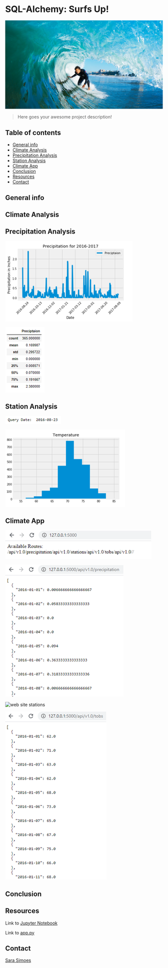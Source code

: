 # SQL-Alchemy: Surfs Up!

![surfer](Images/surfs-up.png)

> Here goes your awesome project description!

## Table of contents
* [General info](#general-info)
* [Climate Analysis](#climate_analysis)
* [Precipitation Analysis](#precipitation_analysis)
* [Station Analysis](#station_analysis)
* [Climate App](#climate_app)
* [Conclusion](#conclusion)
* [Resources](#resources)
* [Contact](#contact)

## General info

## Climate Analysis

## Precipitation Analysis

![line chart](Images/precp_line.PNG)

![summary statistics](Images/sum_stats.PNG)

## Station Analysis

![query date](Images/query_date.PNG)

![temp histogram](Images/temp_hist.PNG)

## Climate App

![web site url](Images/web_site_route.PNG)

![web site precp](Images/web_precp.PNG)

![web site stations](Images/web_stations.PNG)

![web site tobs](Images/web_tobs.PNG)

## Conclusion

## Resources 

Link to [Jupyter Notebook]( https://github.com/Ssimoes48/SQLAlchemy_Challenge/blob/main/sara_climate.ipynb) 

Link to [app.py]( https://github.com/Ssimoes48/SQLAlchemy_Challenge/blob/main/app.py)


## Contact

[Sara Simoes](https://ssimoes48.github.io/)
